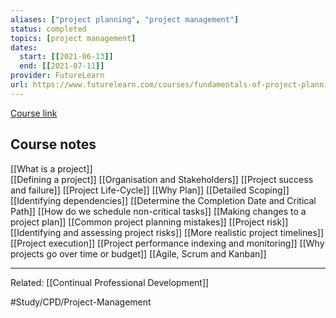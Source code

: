 ```yaml
---
aliases: ["project planning", "project management"]
status: completed
topics: [project management]
dates:
  start: [[2021-06-13]]
  end: [[2021-07-11]]
provider: FutureLearn
url: https://www.futurelearn.com/courses/fundamentals-of-project-planning-and-management/15/steps/1152156
---
```

[Course link](https://www.futurelearn.com/courses/fundamentals-of-project-planning-and-management/15/steps/1152156)

## Course notes
[[What is a project]]\
[[Defining a project]]
[[Organisation and Stakeholders]]
[[Project success and failure]]
[[Project Life-Cycle]]
[[Why Plan]]
[[Detailed Scoping]]
[[Identifying dependencies]]
[[Determine the Completion Date and Critical Path]]
[[How do we schedule non-critical tasks]]
[[Making changes to a project plan]]
[[Common project planning mistakes]]
[[Project risk]]
[[Identifying and assessing project risks]]
[[More realistic project timelines]]
[[Project execution]]
[[Project performance indexing and monitoring]]
[[Why projects go over time or budget]]
[[Agile, Scrum and Kanban]]


---
Related:
[[Continual Professional Development]]


#Study/CPD/Project-Management 